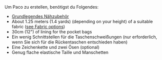 Um Paco zu erstellen, benötigst du Folgendes:

-   [Grundlegendes Nähzubehör](/docs/sewing/basic-sewing-supplies)
-   About 1.25 meters (1.4 yards) (depending on your height) of a suitable fabric ([see Fabric options](/docs/patterns/paco/fabric))
-   30cm (12") of lining for the pocket bags
-   Ein wenig Schnittstellen für die Taschenschweißungen (nur erforderlich, wenn Sie sich für die Rückentaschen entschieden haben)
-   Eine Zeichenkette und zwei Ösen (optional)
-   Genug flache elastische Taille und Manschetten
